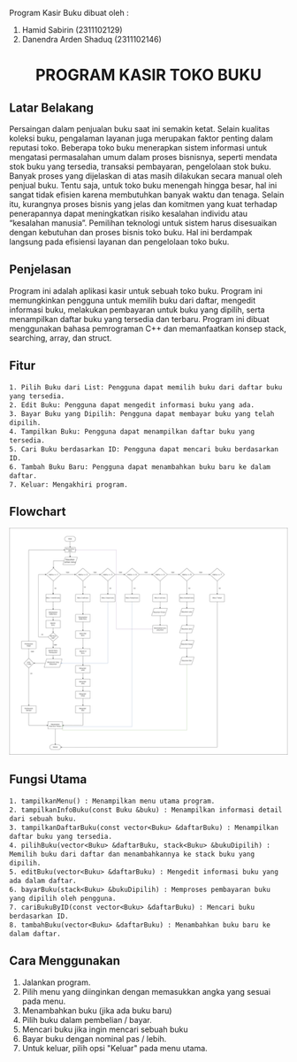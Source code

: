 Program Kasir Buku dibuat oleh :

1. Hamid Sabirin (2311102129)
2. Danendra Arden Shaduq (2311102146)

<h1 align="center">PROGRAM KASIR TOKO BUKU</h1>

## Latar Belakang

Persaingan dalam penjualan buku saat ini semakin ketat. Selain kualitas koleksi buku, pengalaman layanan juga merupakan faktor penting dalam reputasi toko. Beberapa toko buku menerapkan sistem informasi untuk mengatasi permasalahan umum dalam proses bisnisnya, seperti mendata stok buku yang tersedia, transaksi pembayaran, pengelolaan stok buku. Banyak proses yang dijelaskan di atas masih dilakukan secara manual oleh penjual buku. Tentu saja, untuk toko buku menengah hingga besar, hal ini sangat tidak efisien karena membutuhkan banyak waktu dan tenaga. Selain itu, kurangnya proses bisnis yang jelas dan komitmen yang kuat terhadap penerapannya dapat meningkatkan risiko kesalahan individu atau “kesalahan manusia”. Pemilihan teknologi untuk sistem harus disesuaikan dengan kebutuhan dan proses bisnis toko buku. Hal ini berdampak langsung pada efisiensi layanan dan pengelolaan toko buku.

## Penjelasan

Program ini adalah aplikasi kasir untuk sebuah toko buku. Program ini memungkinkan pengguna untuk memilih buku dari daftar, mengedit informasi buku, melakukan pembayaran untuk buku yang dipilih, serta menampilkan daftar buku yang tersedia dan terbaru. Program ini dibuat menggunakan bahasa pemrograman C++ dan memanfaatkan konsep stack, searching, array, dan struct.

## Fitur

    1. Pilih Buku dari List: Pengguna dapat memilih buku dari daftar buku yang tersedia.
    2. Edit Buku: Pengguna dapat mengedit informasi buku yang ada.
    3. Bayar Buku yang Dipilih: Pengguna dapat membayar buku yang telah dipilih.
    4. Tampilkan Buku: Pengguna dapat menampilkan daftar buku yang tersedia.
    5. Cari Buku berdasarkan ID: Pengguna dapat mencari buku berdasarkan ID.
    6. Tambah Buku Baru: Pengguna dapat menambahkan buku baru ke dalam daftar.
    7. Keluar: Mengakhiri program.

## Flowchart

![Flowchart URL](https://github.com/Hamid165/Tugas-Besar/blob/514c72fcd033e55a484340ed13592ba763f68f39/assets/flowchart.png)

## Fungsi Utama

    1. tampilkanMenu() : Menampilkan menu utama program.
    2. tampilkanInfoBuku(const Buku &buku) : Menampilkan informasi detail dari sebuah buku.
    3. tampilkanDaftarBuku(const vector<Buku> &daftarBuku) : Menampilkan daftar buku yang tersedia.
    4. pilihBuku(vector<Buku> &daftarBuku, stack<Buku> &bukuDipilih) : Memilih buku dari daftar dan menambahkannya ke stack buku yang dipilih.
    5. editBuku(vector<Buku> &daftarBuku) : Mengedit informasi buku yang ada dalam daftar.
    6. bayarBuku(stack<Buku> &bukuDipilih) : Memproses pembayaran buku yang dipilih oleh pengguna.
    7. cariBukuByID(const vector<Buku> &daftarBuku) : Mencari buku berdasarkan ID.
    8. tambahBuku(vector<Buku> &daftarBuku) : Menambahkan buku baru ke dalam daftar.

## Cara Menggunakan

   1. Jalankan program.
   2. Pilih menu yang diinginkan dengan memasukkan angka yang sesuai pada menu.
   3. Menambahkan buku (jika ada buku baru)
   4. Pilih buku dalam pembelian / bayar.
   5. Mencari buku jika ingin mencari sebuah buku
   6. Bayar buku dengan nominal pas / lebih.
   7. Untuk keluar, pilih opsi "Keluar" pada menu utama.
